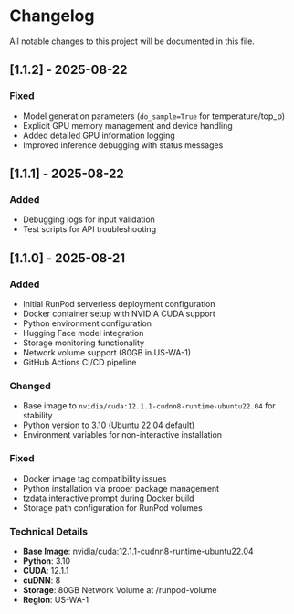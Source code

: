 # Changelog

All notable changes to this project will be documented in this file.

## [1.1.2] - 2025-08-22

### Fixed
- Model generation parameters (`do_sample=True` for temperature/top_p)
- Explicit GPU memory management and device handling
- Added detailed GPU information logging
- Improved inference debugging with status messages

## [1.1.1] - 2025-08-22

### Added
- Debugging logs for input validation
- Test scripts for API troubleshooting

## [1.1.0] - 2025-08-21

### Added
- Initial RunPod serverless deployment configuration
- Docker container setup with NVIDIA CUDA support
- Python environment configuration
- Hugging Face model integration
- Storage monitoring functionality
- Network volume support (80GB in US-WA-1)
- GitHub Actions CI/CD pipeline

### Changed
- Base image to `nvidia/cuda:12.1.1-cudnn8-runtime-ubuntu22.04` for stability
- Python version to 3.10 (Ubuntu 22.04 default)
- Environment variables for non-interactive installation

### Fixed
- Docker image tag compatibility issues
- Python installation via proper package management
- tzdata interactive prompt during Docker build
- Storage path configuration for RunPod volumes

### Technical Details
- **Base Image**: nvidia/cuda:12.1.1-cudnn8-runtime-ubuntu22.04
- **Python**: 3.10
- **CUDA**: 12.1.1
- **cuDNN**: 8
- **Storage**: 80GB Network Volume at /runpod-volume
- **Region**: US-WA-1